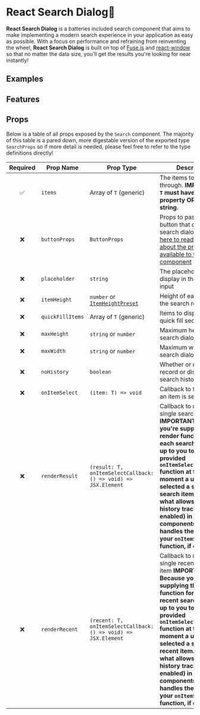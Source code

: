 # React Search Dialog🔎

**React Search Dialog** is a batteries included search component that aims to make implementing a modern search experience in your application as easy as possible. With a focus on performance and refraining from reinventing the wheel, **React Search Dialog** is built on top of [Fuse.js](https://fusejs.io/) and [react-window](https://github.com/bvaughn/react-window) so that no matter the data size, you'll get the results you're looking for near instantly!

## Examples

## Features

## Props

Below is a table of all props exposed by the `Search` component. The majority of this table is a pared down, more digestable version of the exported type `SearchProps` so
if more detail is needed, please feel free to refer to the type definitions directly!

| Required | Prop Name | Prop Type | Description |
| :-----------: | ------------- | ------------- | ------------- |
| ✅ | `items` | Array of `T` (generic) | The items to search through. **IMPORTANT: `T` must have a `label` property OR be a string.** |
| ❌ | `buttonProps` | `ButtonProps` | Props to pass to the button that opens the search dialog. [Click here to read more about the props available to the Button component](https://mui.com/api/button/) |
| ❌ | `placeholder` | `string` | The placeholder text to display in the search input |
| ❌ | `itemHeight` | `number` or [`ItemHeightPreset`](./react-search-dialog/Search.tsx) | Height of each item in the search results |
| ❌ | `quickFillItems` | Array of `T` (generic) | Items to display in the quick fill section |
| ❌ | `maxHeight` | `string` or `number` | Maximum height of the search dialog |
| ❌ | `maxWidth` | `string` or `number` | Maximum width of the search dialog |
| ❌ | `noHistory` | `boolean` | Whether or not to record or display recent search history |
| ❌ | `onItemSelect` | `(item: T) => void` | Callback to fire when an item is selected |
| ❌ | `renderResult` | `(result: T, onItemSelectCallback: () => void) => JSX.Element` | Callback to render a single search result **IMPORTANT: Because you're supplying the render function for each search result, it's up to you to fire the provided `onItemSelectCallback()` function at the moment a user has selected a specific search item. This is what allows for search history tracking (if enabled) in custom components and handles the firing of your `onItemSelect` function, if defined!** |
| ❌ | `renderRecent` | `(recent: T, onItemSelectCallback: () => void) => JSX.Element` | Callback to render a single recent search item **IMPORTANT: Because you're supplying the render function for each recent search item, it's up to you to fire the provided `onItemSelectCallback()` function at the moment a user has selected a specific recent item. This is what allows for search history tracking (if enabled) in custom components and also handles the firing of your `onItemSelect` function, if defined!** |
